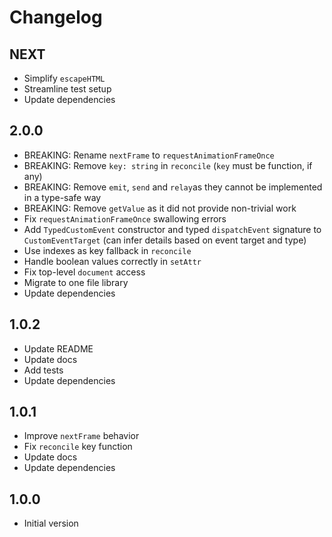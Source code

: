 # Changelog

## NEXT

- Simplify `escapeHTML`
- Streamline test setup
- Update dependencies

## 2.0.0

- BREAKING: Rename `nextFrame` to `requestAnimationFrameOnce`
- BREAKING: Remove `key: string` in `reconcile` (`key` must be function, if any)
- BREAKING: Remove `emit`, `send` and `relay`as they cannot be implemented in a
  type-safe way
- BREAKING: Remove `getValue` as it did not provide non-trivial work
- Fix `requestAnimationFrameOnce` swallowing errors
- Add `TypedCustomEvent` constructor and typed `dispatchEvent` signature to
  `CustomEventTarget` (can infer details based on event target and type)
- Use indexes as key fallback in `reconcile`
- Handle boolean values correctly in `setAttr`
- Fix top-level `document` access
- Migrate to one file library
- Update dependencies

## 1.0.2

- Update README
- Update docs
- Add tests
- Update dependencies

## 1.0.1

- Improve `nextFrame` behavior
- Fix `reconcile` key function
- Update docs
- Update dependencies

## 1.0.0

- Initial version
